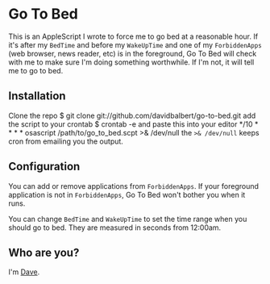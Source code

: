 Go To Bed
=========

This is an AppleScript I wrote to force me to go bed at a reasonable hour. If it's after my `BedTime` and before my `WakeUpTime` and one of my `ForbiddenApps` (web browser, news reader, etc) is in the foreground, Go To Bed will check with me to make sure I'm doing something worthwhile. If I'm not, it will tell me to go to bed.

Installation
------------

Clone the repo
    $ git clone git://github.com/davidbalbert/go-to-bed.git
add the script to your crontab
    $ crontab -e
and paste this into your editor
    */10 * * * * osascript /path/to/go_to_bed.scpt >& /dev/null
the `>& /dev/null` keeps cron from emailing you the output.

Configuration
-------------

You can add or remove applications from `ForbiddenApps`. If your foreground application is not in `ForbiddenApps`, Go To Bed won't bother you when it runs.

You can change `BedTime` and `WakeUpTime` to set the time range when you should go to bed. They are measured in seconds from 12:00am.

Who are you?
------------

I'm [Dave](http://dave.is/).
